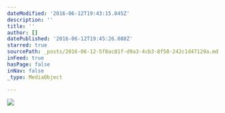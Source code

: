 ```yaml
---
dateModified: '2016-06-12T19:43:15.045Z'
description: ''
title: ''
author: []
datePublished: '2016-06-12T19:45:26.088Z'
starred: true
sourcePath: _posts/2016-06-12-5f8ac81f-d9a3-4cb3-8f50-242c1d47129a.md
inFeed: true
hasPage: false
inNav: false
_type: MediaObject

---
```

![](https://the-grid-user-content.s3-us-west-2.amazonaws.com/5d750ff4-dbf1-4f79-9bd9-b9870dba4a82.jpg)